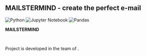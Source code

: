 <!-- <div style="width: 500px; overflow: hidden; margin: 0 auto;">
  <img style="margin-top: -40%; margin-bottom: -40%;" width="500" src="https://github.com/Enfadaditto/GreenIt/blob/main/GreenIt/lib/assets/register/green_it_logo.png?raw=true">
</div>
 -->

 ## **MAILSTERMIND** - create the perfect e-mail

![Python](https://img.shields.io/badge/python-3670A0?style=for-the-badge&logo=python&logoColor=ffdd54)
![Jupyter Notebook](https://img.shields.io/badge/jupyter-%23FA0F00.svg?style=for-the-badge&logo=jupyter&logoColor=white)
![Pandas](https://img.shields.io/badge/pandas-%23150458.svg?style=for-the-badge&logo=pandas&logoColor=white)


**MAILSTERMIND** 

<br>


Project is developed in the team of .

<br>
